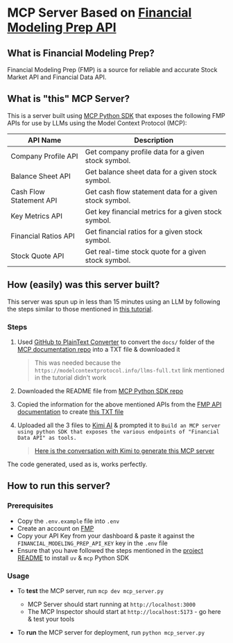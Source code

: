 # MCP Server Based on [Financial Modeling Prep API](https://site.financialmodelingprep.com/developer/docs/stable)

## What is Financial Modeling Prep?
Financial Modeling Prep (FMP) is a source for reliable and accurate Stock Market API and Financial Data API.

## What is "this" MCP Server?
This is a server built using [MCP Python SDK](https://github.com/modelcontextprotocol/python-sdk) that exposes the following FMP APIs for use by LLMs using the Model Context Protocol (MCP):

| API Name                  | Description                                           |
|---------------------------|-------------------------------------------------------|
| Company Profile API       | Get company profile data for a given stock symbol.    |
| Balance Sheet API         | Get balance sheet data for a given stock symbol.      |
| Cash Flow Statement API   | Get cash flow statement data for a given stock symbol.|
| Key Metrics API           | Get key financial metrics for a given stock symbol.   |
| Financial Ratios API      | Get financial ratios for a given stock symbol.        |
| Stock Quote API           | Get real-time stock quote for a given stock symbol.   |

## How (easily) was this server built?

This server was spun up in less than 15 minutes using an LLM by following the steps similar to those mentioned in [this tutorial](https://modelcontextprotocol.info/docs/tutorials/building-mcp-with-llms/).

### Steps

1. Used [GitHub to PlainText Converter](https://stephenturner.github.io/repo2txt/) to convert the `docs/` folder of the [MCP documentation repo](https://github.com/modelcontextprotocol/docs/tree/main) into a TXT file & downloaded it
   > This was needed because the `https://modelcontextprotocol.info/llms-full.txt` link mentioned in the tutorial didn't work

2. Downloaded the README file from [MCP Python SDK repo](https://github.com/modelcontextprotocol/python-sdk)

3. Copied the information for the above mentioned APIs from the [FMP API documentation]() to create [this TXT file](./financial-data-api.txt)

4. Uploaded all the 3 files to [Kimi AI](https://kimi.ai/) & prompted it to `Build an MCP server using python SDK that exposes the various endpoints of "Financial Data API" as tools.`
   > [Here is the conversation with Kimi to generate this MCP server](https://kimi.ai/share/cv64g7c06ope1ppcohtg)

The code generated, used as is, works perfectly.

## How to run this server?

### Prerequisites

- Copy the `.env.example` file into `.env`
- Create an account on [FMP](https://site.financialmodelingprep.com/)
- Copy your API Key from your dashboard & paste it against the `FINANCIAL_MODELING_PREP_API_KEY` key in the `.env` file
- Ensure that you have followed the steps mentioned in the [project README]() to install `uv` & `mcp` Python SDK

### Usage

- To **test** the MCP server, run `mcp dev mcp_server.py`
    - MCP Server should start running at `http://localhost:3000`
    - The MCP Inspector should start at `http://localhost:5173` - go here & test your tools

- To **run** the MCP server for deployment, run `python mcp_server.py`